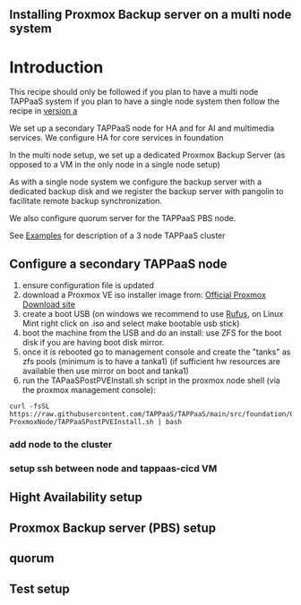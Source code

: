 ## Installing Proxmox Backup server on a multi node system  

# Introduction

This recipe should only be followed if you plan to have a multi node TAPPaaS system
if you plan to have a single node system then follow the recipe in [version a](../70a-SingleNodeBackup/README.md) 

We set up a secondary TAPPaaS node for HA and for AI and multimedia services. We configure HA for core services in foundation

In the multi node setup, we set up a dedicated Proxmox Backup Server (as opposed to a VM in the only node in a single node setup)

As with a single node system we configure the backup server with a dedicated backup disk and we register the backup server with pangolin to facilitate remote backup synchronization.

We also configure quorum server for the TAPPaaS PBS node.

See [Examples](../../../docs/Examples/README.md) for description of a 3 node TAPPaaS cluster

## Configure a secondary TAPPaaS node

1. ensure configuration file is updated
2. download a Proxmox VE iso installer image from: [Official Proxmox Download site](https://www.proxmox.com/en/downloads)
3. create a boot USB (on windows we recommend to use [Rufus](https://rufus.ie/en/), on Linux Mint right click on .iso and select make bootable usb stick)
4. boot the machine from the USB and do an install: use ZFS for the boot disk if you are having boot disk mirror.
5. once it is rebooted go to management console and create the "tanks" as zfs pools (minimum is to have a tanka1)
(if sufficient hw resources are available then use mirror on boot and tanka1)
6. run the TAPaaSPostPVEInstall.sh script in the proxmox node shell (via the proxmox management console):
```
curl -fsSL https://raw.githubusercontent.com/TAPPaaS/TAPPaaS/main/src/foundation/00-ProxmoxNode/TAPPaaSPostPVEInstall.sh | bash
```

### add node to the cluster

### setup ssh between node and tappaas-cicd VM



## Hight Availability setup

## Proxmox Backup server (PBS) setup

## quorum

## Test setup

